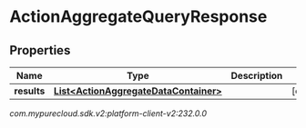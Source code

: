 # ActionAggregateQueryResponse


## Properties

| Name | Type | Description | Notes |
| ------------ | ------------- | ------------- | ------------- |
| **results** | [**List&lt;ActionAggregateDataContainer&gt;**](ActionAggregateDataContainer) |  |  [optional] |




_com.mypurecloud.sdk.v2:platform-client-v2:232.0.0_
